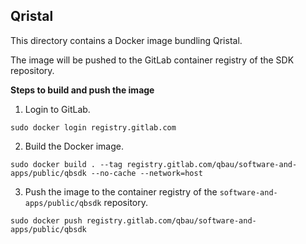 ## Qristal

This directory contains a Docker image bundling Qristal.

The image will be pushed to the GitLab container registry of the SDK repository.


**Steps to build and push the image**

1. Login to GitLab.

```
sudo docker login registry.gitlab.com
```

2. Build the Docker image.

```
sudo docker build . --tag registry.gitlab.com/qbau/software-and-apps/public/qbsdk --no-cache --network=host
```  
   

3. Push the image to the container registry of the `software-and-apps/public/qbsdk` repository.   

```
sudo docker push registry.gitlab.com/qbau/software-and-apps/public/qbsdk
```
